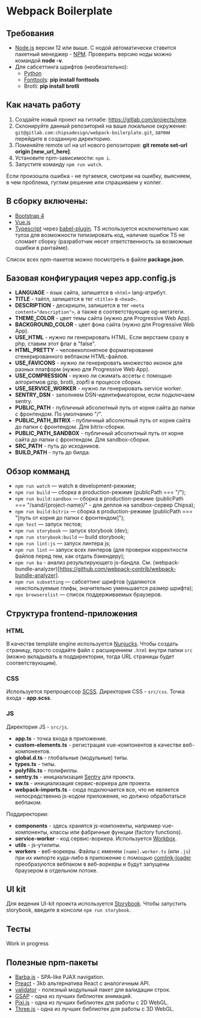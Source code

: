 # Webpack Boilerplate

## Требования

-   [Node.js](https://nodejs.org/en/) версии 12 или выше. С нодой автоматически ставится пакетный менеджер - [NPM](https://www.npmjs.com/). Проверить версию ноды можно командой **node -v**.
-   Для сабсеттинга шрифтов (необязательно):
    -   [Python](https://www.python.org/)
    -   [Fonttools](https://github.com/fonttools/fonttools): **pip install fonttools**
    -   Brotli: **pip install brotli**

## Как начать работу

1. Создайте новый проект на гитлабе: https://gitlab.com/projects/new.
2. Склонируйте данный репозиторий на ваше локальное окружение: `git@gitlab.com:chipsadesign/webpack-boilerplate.git`, затем перейдите в созданную директорию.
3. Поменяйте remote url на url нового репозитория: **git remote set-url origin [new_url_here]**.
4. Установите npm-зависимости: `npm i`.
5. Запустите команду `npm run watch`.

Если произошла ошибка - не пугаемся, смотрим на ошибку, выясняем, в чем проблема, гуглим решение или спрашиваем у коллег.

## В сборку включены:

-   [Bootstrap 4](https://getbootstrap.com/)
-   [Vue.js](https://vuejs.org/)
-   [Typescript](https://www.typescriptlang.org/) через [babel-plugin](https://babeljs.io/docs/en/babel-preset-typescript). TS используется исключительно как тулза для возможности типизировать код, наличие ошибок TS не сломает сборку (разработчик несет ответственность за возможные ошибки в рантайме).

Список всех npm-пакетов можно посмотреть в файле **package.json**.

## Базовая конфигурация через app.config.js

-   **LANGUAGE** - язык сайта, запишется в `<html>` lang-атрибут.
-   **TITLE** - тайтл, запишется в тег `<title>` в `<head>`.
-   **DESCRIPTION** - дескришпн, запишется в тег `<meta content="description">`, а также в соответствующие og-метатеги.
-   **THEME_COLOR** - цвет темы сайта (нужно для Progressive Web App).
-   **BACKGROUND_COLOR** - цвет фона сайта (нужно для Progressive Web App).
-   **USE_HTML** - нужно ли генерировать HTML. Если верстаем сразу в php, ставим этот флаг в "false".
-   **HTML_PRETTY** - человекопонятное форматирование сгенерированного вебпаком HTML-файлов.
-   **USE_FAVICONS** - нужно ли генерировать множество иконок для разных платформ (нужно для Progressive Web App).
-   **USE_COMPRESSION** - нужно ли сжимать ассеты с помощью алгоритмов gzip, brotli, zopfli в процессе сборки.
-   **USE_SERVICE_WORKER** - нужно ли генерировать service worker.
-   **SENTRY_DSN** - заполняем DSN-идентификатором, если подключаем sentry.
-   **PUBLIC_PATH** - публичный абсолютный путь от корня сайта до папки с фронтендом. По умолчанию "/".
-   **PUBLIC_PATH_BITRIX** - публичный абсолютный путь от корня сайта до папки с фронтендом. Для bitrix-сборки.
-   **PUBLIC_PATH_SANDBOX** - публичный абсолютный путь от корня сайта до папки с фронтендом. Для sandbox-сборки.
-   **SRC_PATH** - путь до исходников.
-   **BUILD_PATH** - путь до билда.

## Обзор комманд

-   `npm run watch` — watch в development-режиме;
-   `npm run build` — сборка в production-режиме (publicPath === "/");
-   `npm run build:sandbox` — сборка в production-режиме (publicPath === "/sand/{project-name}/" - для деплоя на sandbox-сервер Chipsa);
-   `npm run build:bitrix` — сборка в production-режиме (publicPath === "[путь от корня до папки с фронтендом]");
-   `npm test` — запуск тестов;
-   `npm run storybook` — запуск storybook (dev);
-   `npm run storybook:build` — build storybook;
-   `npm run lint:js` — запуск линтера js;
-   `npm run lint` — запуск всех линтеров (для проверки корректности файлов перед тем, как отдать бэкендеру);
-   `npm run ba` - анализ результирующего js-бандла. См. (webpack-bundle-analyzer)[https://github.com/webpack-contrib/webpack-bundle-analyzer].
-   `npm run subsetting` — сабсеттинг шрифтов (удаляются неиспользуемые глифы, значительно уменьшается размер шрифта);
-   `npx browserslist` — список поддерживаемых браузеров.

## Структура frontend-приложения

### HTML

В качестве template engine используется [Nunjucks](https://mozilla.github.io/nunjucks/). Чтобы создать страницу, просто создайте файл с расширением `.html` внутри папки `src` (можно вкладывать в поддиректории, тогда URL страницы будет соответствующим).

### CSS

Используется препроцессор [SCSS](https://sass-scss.ru/). Директория CSS - `src/css`.
Точка входа - **app.scss**.

### JS

Директория JS - `src/js`.

-   **app.ts** - точка входа в приложение.
-   **custom-elements.ts** - регистрация vue-компонентов в качестве веб-компонентов.
-   **global.d.ts** - глобальные (модульные) типы.
-   **types.ts** - типы.
-   **polyfills.ts** - полифиллы.
-   **sentry.ts** - инициализация [Sentry](https://sentry.io/) для проекта.
-   **sw.ts** - инициализация сервис-воркера для проекта.
-   **webpack-imports.ts** - сюда подключается все, что не является непосредственно js-кодом приложения, но должно обработаться вебпаком.

Поддиректории:

-   **components** - здесь хранятся js-компоненты, например vue-компоненты, классы или фабричные функции (factory functions).
-   **service-worker** - код сервис-воркера. Используется [Workbox](https://developers.google.com/web/tools/workbox).
-   **utils** - js-утилиты.
-   **workers** - веб-воркеры. Файлы с именем `[name].worker.ts` (или `.js`) при их импорте куда-либо в приложение с помощью [comlink-loader](https://github.com/GoogleChromeLabs/comlink-loader) преобразуются вебпаком в веб-воркеры и будут запущены браузером в отдельном потоке.

## UI kit

Для ведения UI-kit проекта используется [Storybook](https://storybook.js.org/).
Чтобы запустить storybook, введите в консоли `npm run storybook`.

## Тесты

Work in progress

## Полезные npm-пакеты

-   [Barba.js](https://barba.js.org/) - SPA-like PJAX navigation.
-   [Preact](https://preactjs.com/) - 3kb альтернатива React с аналогичным API.
-   [validator](https://www.npmjs.com/package/validator) - полезный модульный пакет для валидации строк.
-   [GSAP](https://greensock.com/gsap) - одна из лучших библиотек анимаций.
-   [Pixi.js](http://www.pixijs.com/) - одна из лучших библиотек для работы с 2D WebGL.
-   [Three.js](https://threejs.org/) - одна из лучших библиотек для работы с 3D WebGL.
